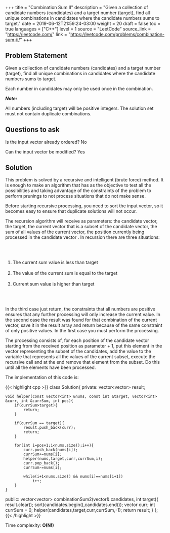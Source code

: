 +++
title = "Combination Sum II"
description = "Given a collection of candidate numbers (candidates) and a target number (target), find all unique combinations in candidates where the candidate numbers sums to target."
date = 2019-06-12T21:59:24-03:00
weight = 20
draft = false
toc = true
languages = ["C++"]
level = 1
source = "LeetCode"
source_link = "https://leetcode.com/"
link = "https://leetcode.com/problems/combination-sum-ii/"
+++
<h2 class="title is-4"> Problem Statement </h2>

Given a collection of candidate numbers (candidates) and a target number (target), find all unique combinations in candidates where the candidate numbers sums to target.

Each number in candidates may only be used once in the combination.

***Note:***

All numbers (including target) will be positive integers.
The solution set must not contain duplicate combinations.

<h2 class="title is-4"> Questions to ask </h2>

Is the input vector already ordered? No

Can the input vector be modified? Yes

<h2 class="title is-5"> Solution </h2>

This problem is solved by a recursive and intelligent (brute force) method. It is enough to make an algorithm that has as the objective to test all the possibilities and taking advantage of the constraints of the problem to perform prunings to not process situations that do not make sense.

Before starting recursive processing, you need to sort the input vector, so it becomes easy to ensure that duplicate solutions will not occur.

The recursion algorithm will receive as parameters: the candidate vector, the target, the current vector that is a subset of the candidate vector, the sum of all values of the current vector, the position currently being processed in the candidate vector . In recursion there are three situations:


<div class = "margin_left">
   <ol>
     <li> The current sum value is less than target </li>
     <li> The value of the current sum is equal to the target </li>
     <li> Current sum value is higher than target </li>
   </ol>
</div>
</br>

In the third case just return, the constraints that all numbers are positive ensures that any further processing will only increase the current value. In the second case the result was found for that combination of the current vector, save it in the result array and return because of the same constraint of only positive values. In the first case you must perform the processing.

The processing consists of, for each position of the candidate vector starting from the received position as parameter + 1, put this element in the vector representing the subset of the candidates, add the value to the variable that represents all the values of the current subset, execute the recursive call and at the end remove that element from the subset. Do this until all the elements have been processed.

The implementation of this code is:

{{< highlight cpp >}}
class Solution{
private:
    vector<vector<int>> result;

    void helper(const vector<int> &nums, const int &target, vector<int> &curr, int &currSum, int pos){
        if(currSum>target){
            return;
        }

        if(currSum == target){
            result.push_back(curr);
            return;
        }

        for(int i=pos+1;i<nums.size();i++){
            curr.push_back(nums[i]);
            currSum+=nums[i];
            helper(nums,target,curr,currSum,i);
            curr.pop_back();
            currSum-=nums[i];

            while(i+1<nums.size() && nums[i]==nums[i+1])
                i++;
        }
    }

public:
    vector<vector<int>> combinationSum2(vector<int>& candidates, int target){
        result.clear();
        sort(candidates.begin(),candidates.end());
        vector<int> curr;
        int currSum = 0;
        helper(candidates,target,curr,currSum,-1);
        return result;
    }
};
{{< /highlight >}}

Time complexity: **O(N!)**